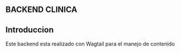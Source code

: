 ## BACKEND CLINICA

## Introduccion

Este backend esta realizado con Wagtail para el manejo de contenido
